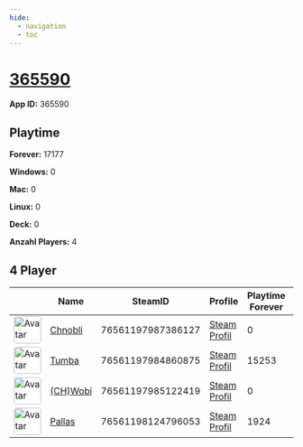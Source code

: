 ```yaml
---
hide:
  - navigation
  - toc
---
```

# <a href="https://steamdb.info/app/365590">365590</a>

**App ID:** 365590

## Playtime

**Forever:** 17177

**Windows:** 0

**Mac:** 0

**Linux:** 0

**Deck:** 0

**Anzahl Players:** 4
## 4 Player

<table id="charts-table" class="display" style="width:100%">
            <thead>
                <tr>
                    <th></th>
                    <th>Name</th>
                    <th>SteamID</th>
                    <th>Profile</th>
                    <th>Playtime Forever</th>
                    <th>Windows</th>
                    <th>Mac</th>
                    <th>Linux</th>
                    <th>Deck</th>
                    <th>Last Played</th>
                    <th>Playtime 2 Weeks</th>
                </tr>
            </thead>
            <tbody>
        <tr>
<td><a href="https://steamcommunity.com/profiles/76561197987386127/" target="_blank"><img src="https://avatars.steamstatic.com/3141d19096a1e3bfb9163590d1aee7a277a408ee_full.jpg" alt="Avatar" style="width:48px;height:48px;border-radius:4px;"></a></td><td><a href="/player/76561197987386127">Chnobli</a></td><td>76561197987386127</td><td><a href="https://steamcommunity.com/profiles/76561197987386127/" target="_blank">Steam Profil</a></td><td>0</td><td>0</td><td>0</td><td>0</td><td>0</td><td>0</td></tr>
<tr>
<td><a href="https://steamcommunity.com/profiles/76561197984860875/" target="_blank"><img src="https://avatars.steamstatic.com/897c109fd930143c3d84e2bd02d85f804f7d89a1_full.jpg" alt="Avatar" style="width:48px;height:48px;border-radius:4px;"></a></td><td><a href="/player/76561197984860875">Tumba</a></td><td>76561197984860875</td><td><a href="https://steamcommunity.com/profiles/76561197984860875/" target="_blank">Steam Profil</a></td><td>15253</td><td>0</td><td>0</td><td>0</td><td>0</td><td>0</td><td></td></tr>
<tr>
<td><a href="https://steamcommunity.com/id/4wobi/" target="_blank"><img src="https://avatars.steamstatic.com/d54bb79ee87c2fb8393656d125a3ddd8eceb38ab_full.jpg" alt="Avatar" style="width:48px;height:48px;border-radius:4px;"></a></td><td><a href="/player/76561197985122419">(CH)Wobi</a></td><td>76561197985122419</td><td><a href="https://steamcommunity.com/id/4wobi/" target="_blank">Steam Profil</a></td><td>0</td><td>0</td><td>0</td><td>0</td><td>0</td><td>0</td></tr>
<tr>
<td><a href="https://steamcommunity.com/profiles/76561198124796053/" target="_blank"><img src="https://avatars.steamstatic.com/4630dfff0852bfa9ba5d90058491e1b218af8dd6_full.jpg" alt="Avatar" style="width:48px;height:48px;border-radius:4px;"></a></td><td><a href="/player/76561198124796053">Pallas</a></td><td>76561198124796053</td><td><a href="https://steamcommunity.com/profiles/76561198124796053/" target="_blank">Steam Profil</a></td><td>1924</td><td>0</td><td>0</td><td>0</td><td>0</td><td>0</td><td></td></tr>
</tbody>
</table>
